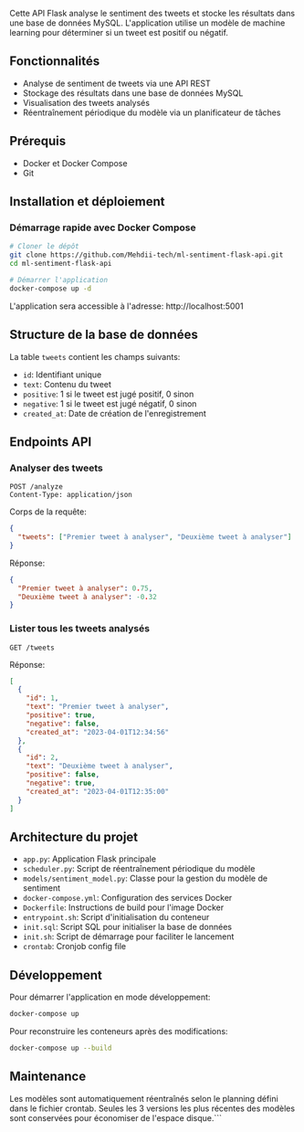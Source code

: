 Cette API Flask analyse le sentiment des tweets et stocke les résultats dans une base de données MySQL. L'application utilise un modèle de machine learning pour déterminer si un tweet est positif ou négatif.

## Fonctionnalités

- Analyse de sentiment de tweets via une API REST
- Stockage des résultats dans une base de données MySQL
- Visualisation des tweets analysés
- Réentraînement périodique du modèle via un planificateur de tâches

## Prérequis

- Docker et Docker Compose
- Git

## Installation et déploiement

### Démarrage rapide avec Docker Compose

```bash
# Cloner le dépôt
git clone https://github.com/Mehdii-tech/ml-sentiment-flask-api.git
cd ml-sentiment-flask-api

# Démarrer l'application
docker-compose up -d
```

L'application sera accessible à l'adresse: http://localhost:5001

## Structure de la base de données

La table `tweets` contient les champs suivants:

- `id`: Identifiant unique
- `text`: Contenu du tweet
- `positive`: 1 si le tweet est jugé positif, 0 sinon
- `negative`: 1 si le tweet est jugé négatif, 0 sinon
- `created_at`: Date de création de l'enregistrement

## Endpoints API

### Analyser des tweets

```
POST /analyze
Content-Type: application/json
```

Corps de la requête:

```json
{
  "tweets": ["Premier tweet à analyser", "Deuxième tweet à analyser"]
}
```

Réponse:

```json
{
  "Premier tweet à analyser": 0.75,
  "Deuxième tweet à analyser": -0.32
}
```

### Lister tous les tweets analysés

```
GET /tweets
```

Réponse:

```json
[
  {
    "id": 1,
    "text": "Premier tweet à analyser",
    "positive": true,
    "negative": false,
    "created_at": "2023-04-01T12:34:56"
  },
  {
    "id": 2,
    "text": "Deuxième tweet à analyser",
    "positive": false,
    "negative": true,
    "created_at": "2023-04-01T12:35:00"
  }
]
```

## Architecture du projet

- `app.py`: Application Flask principale
- `scheduler.py`: Script de réentraînement périodique du modèle
- `models/sentiment_model.py`: Classe pour la gestion du modèle de sentiment
- `docker-compose.yml`: Configuration des services Docker
- `Dockerfile`: Instructions de build pour l'image Docker
- `entrypoint.sh`: Script d'initialisation du conteneur
- `init.sql`: Script SQL pour initialiser la base de données
- `init.sh`: Script de démarrage pour faciliter le lancement
- `crontab`: Cronjob config file

## Développement

Pour démarrer l'application en mode développement:

```bash
docker-compose up
```

Pour reconstruire les conteneurs après des modifications:

```bash
docker-compose up --build
```

## Maintenance

Les modèles sont automatiquement réentraînés selon le planning défini dans le fichier crontab. Seules les 3 versions les plus récentes des modèles sont conservées pour économiser de l'espace disque.```
